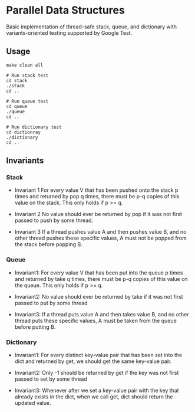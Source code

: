 # Parallel Data Structures 

Basic implementation of thread-safe stack, queue, and dictionary with
variants-oriented testing supported by Google Test.

## Usage
```
make clean all

# Run stack test
cd stack
./stack
cd ..

# Run queue test
cd queue
./queue
cd ..

# Run dictionary test
cd dictionray
./dictionary
cd ..
```

## Invariants

### Stack

* Invariant 1
For every value V that has been pushed onto the stack p times and returned by pop q
times, there must be p-q copies of this value on the stack. This only holds if p >= q.

* Invariant 2
No value should ever be returned by pop if it was not first passed to push by some thread.

* Invariant 3
If a thread pushes value A and then pushes value B, and no other thread pushes these specific values, A must not be popped from the stack before popping B.

### Queue

* Invariant1:
For every value V that has been put into the queue p times and returned by
take q times, there must be p-q copies of this value on the queue. This
only holds if p >= q.

* Invariant2:
No value should ever be returned by take if it was not first passed to put
by some thread

* Invariant3:
If a thread puts value A and then takes value B, and no other thread puts
these specific values, A must be taken from the queue before putting B.


### Dictionary

* Invariant1:
For every distinct key-value pair that has been set into the dict and
returned by get, we should get the same key-value pair.

* Invariant2:
Only -1 should be returned by get if the key was not first passed to set by some thread

* Invariant3:
Whenever after we set a key-value pair with the key that already exists in the
dict, when we call get, dict should return the updated value.

